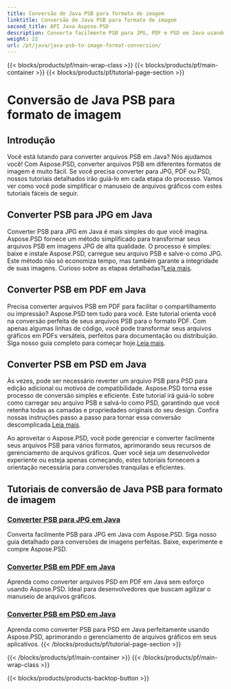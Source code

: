 ```yaml
---
title: Conversão de Java PSB para formato de imagem
linktitle: Conversão de Java PSB para formato de imagem
second_title: API Java Aspose.PSD
description: Converta facilmente PSB para JPG, PDF e PSD em Java usando Aspose.PSD. Siga nossos tutoriais para conversões de imagens perfeitas e aprimore seus projetos.
weight: 22
url: /pt/java/java-psb-to-image-format-conversion/
---
```


{{< blocks/products/pf/main-wrap-class >}}
{{< blocks/products/pf/main-container >}}
{{< blocks/products/pf/tutorial-page-section >}}

# Conversão de Java PSB para formato de imagem

## Introdução
Você está lutando para converter arquivos PSB em Java? Nós ajudamos você! Com Aspose.PSD, converter arquivos PSB em diferentes formatos de imagem é muito fácil. Se você precisa converter para JPG, PDF ou PSD, nossos tutoriais detalhados irão guiá-lo em cada etapa do processo. Vamos ver como você pode simplificar o manuseio de arquivos gráficos com estes tutoriais fáceis de seguir.

## Converter PSB para JPG em Java

 Converter PSB para JPG em Java é mais simples do que você imagina. Aspose.PSD fornece um método simplificado para transformar seus arquivos PSB em imagens JPG de alta qualidade. O processo é simples: baixe e instale Aspose.PSD, carregue seu arquivo PSB e salve-o como JPG. Este método não só economiza tempo, mas também garante a integridade de suas imagens. Curioso sobre as etapas detalhadas?[Leia mais](./convert-psb-to-jpg-java/).

## Converter PSB em PDF em Java

Precisa converter arquivos PSB em PDF para facilitar o compartilhamento ou impressão? Aspose.PSD tem tudo para você. Este tutorial orienta você na conversão perfeita de seus arquivos PSB para o formato PDF. Com apenas algumas linhas de código, você pode transformar seus arquivos gráficos em PDFs versáteis, perfeitos para documentação ou distribuição. Siga nosso guia completo para começar hoje.[Leia mais](./convert-psb-to-pdf-java/).

## Converter PSB em PSD em Java

 Às vezes, pode ser necessário reverter um arquivo PSB para PSD para edição adicional ou motivos de compatibilidade. Aspose.PSD torna esse processo de conversão simples e eficiente. Este tutorial irá guiá-lo sobre como carregar seu arquivo PSB e salvá-lo como PSD, garantindo que você retenha todas as camadas e propriedades originais do seu design. Confira nossas instruções passo a passo para tornar essa conversão descomplicada.[Leia mais](./convert-psb-to-psd-java/).

Ao aproveitar o Aspose.PSD, você pode gerenciar e converter facilmente seus arquivos PSB para vários formatos, aprimorando seus recursos de gerenciamento de arquivos gráficos. Quer você seja um desenvolvedor experiente ou esteja apenas começando, estes tutoriais fornecem a orientação necessária para conversões tranquilas e eficientes.

## Tutoriais de conversão de Java PSB para formato de imagem
### [Converter PSB para JPG em Java](./convert-psb-to-jpg-java/)
Converta facilmente PSB para JPG em Java com Aspose.PSD. Siga nosso guia detalhado para conversões de imagens perfeitas. Baixe, experimente e compre Aspose.PSD.
### [Converter PSB em PDF em Java](./convert-psb-to-pdf-java/)
Aprenda como converter arquivos PSD em PDF em Java sem esforço usando Aspose.PSD. Ideal para desenvolvedores que buscam agilizar o manuseio de arquivos gráficos.
### [Converter PSB em PSD em Java](./convert-psb-to-psd-java/)
Aprenda como converter PSB para PSD em Java perfeitamente usando Aspose.PSD, aprimorando o gerenciamento de arquivos gráficos em seus aplicativos.
{{< /blocks/products/pf/tutorial-page-section >}}

{{< /blocks/products/pf/main-container >}}
{{< /blocks/products/pf/main-wrap-class >}}

{{< blocks/products/products-backtop-button >}}
